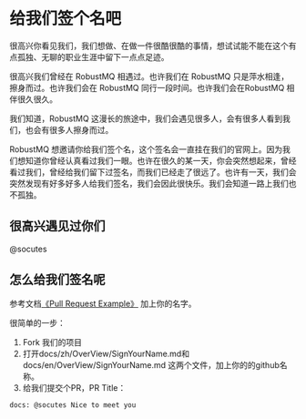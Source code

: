 # 给我们签个名吧

很高兴你看见我们，我们想做、在做一件很酷很酷的事情，想试试能不能在这个有点孤独、无聊的职业生涯中留下一点点足迹。

很高兴我们曾经在 RobustMQ 相遇过。也许我们在 RobustMQ 只是萍水相逢，擦身而过。也许我们会在 RobustMQ 同行一段时间。也许我们会在RobustMQ 相伴很久很久。

我们知道，RobustMQ 这漫长的旅途中，我们会遇见很多人，会有很多人看到我们，也会有很多人擦身而过。

RobustMQ 想邀请你给我们签个名，这个签名会一直挂在我们的官网上。因为我们想知道你曾经认真看过我们一眼。也许在很久的某一天，你会突然想起来，曾经看过我们，曾经给我们留下过签名，而我们已经走了很远了。也许有一天，我们会突然发现有好多好多人给我们签名，我们会因此很快乐。我们会知道一路上我们也不孤独。


## 很高兴遇见过你们
@socutes


## 怎么给我们签名呢
参考文档[《Pull Request Example》](../ContributionGuide/Pull-Request-Example.md) 加上你的名字。

很简单的一步：
1. Fork 我们的项目
2. 打开docs/zh/OverView/SignYourName.md和docs/en/OverView/SignYourName.md 这两个文件，加上你的的github名称。
3. 给我们提交个PR，PR Title：
```
docs: @socutes Nice to meet you
```